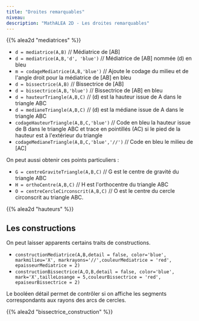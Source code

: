 ```yaml
---
title: "Droites remarquables"
niveau:
description: "MathALEA 2D - Les droites remarquables"
---
```



{{% alea2d "mediatrices"  %}}

<div class="ui hidden divider"></div>
<div class="ui hidden divider"></div>

* `d = mediatrice(A,B)` // Médiatrice de [AB]
* `d = mediatrice(A,B,'d', 'blue')` // Médiatrice de [AB] nommée (d) en bleu
* `m = codageMediatrice(A,B,'blue')` // Ajoute le codage du milieu et de l'angle droit pour la médiatrice de [AB] en bleu
* `d = bissectrice(A,B)` // Bissectrice de [AB]
* `d = bissectrice(A,B,'blue')` // Bissectrice de [AB] en bleu
* `d = hauteurTriangle(A,B,C)` // (d) est la hauteur issue de A dans le triangle ABC
* `d = medianeTriangle(A,B,C)` // (d) est la médiane issue de A dans le triangle ABC
* `codageHauteurTriangle(A,B,C,'blue')` // Code en bleu la hauteur issue de B dans le triangle ABC et trace en pointillés (AC) si le pied de la hauteur est à l'extérieur du triangle
* `codageMedianeTriangle(A,B,C,'blue','//')` // Code en bleu le milieu de [AC]

On peut aussi obtenir ces points particuliers : 

* `G = centreGraviteTriangle(A,B,C)` // G est le centre de gravité du triangle ABC
* `H = orthoCentre(A,B,C)` // H est l'orthocentre du triangle ABC
* `O = centreCercleCirconscrit(A,B,C)` // O est le centre du cercle circonscrit au triangle ABC.


<div class="ui hidden divider"></div>

{{% alea2d "hauteurs"  %}}

<div class="ui hidden divider"></div>


<h2 class="ui horizontal divider header">Les constructions</h2>

<div class="ui hidden divider"></div>

On peut laisser apparents certains traits de constructions.

* `constructionMediatrice(A,B,detail = false, color='blue', markmilieu='X', markrayons='//',couleurMediatrice = 'red', epaisseurMediatrice = 2)`
* `constructionBissectrice(A,O,B,detail = false, color='blue', mark='X',tailleLosange = 5,couleurBissectrice = 'red', epaiseurBissectrice = 2)`

Le booléen détail permet de contrôler si on affiche les segments correspondants aux rayons des arcs de cercles.

{{% alea2d "bissectrice_construction"  %}}
